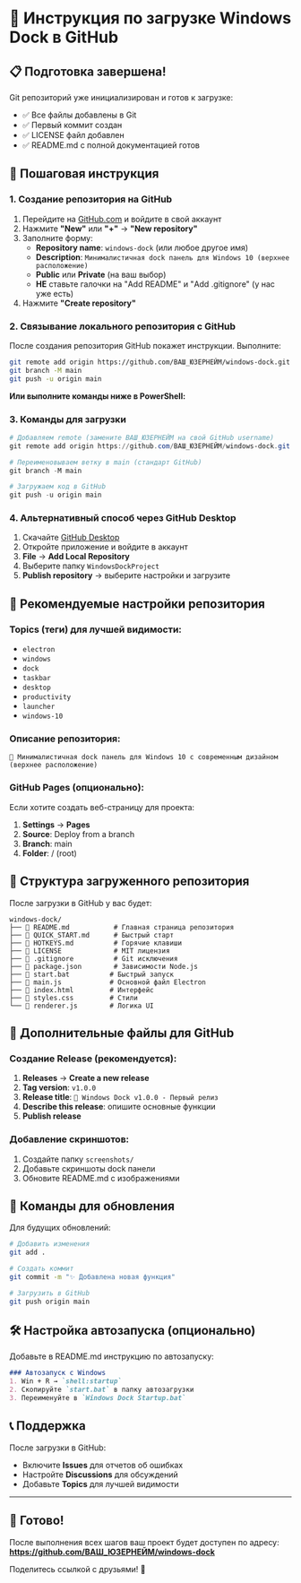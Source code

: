 # 🚀 Инструкция по загрузке Windows Dock в GitHub

## 📋 Подготовка завершена!

Git репозиторий уже инициализирован и готов к загрузке:
- ✅ Все файлы добавлены в Git
- ✅ Первый коммит создан
- ✅ LICENSE файл добавлен
- ✅ README.md с полной документацией готов

## 🔧 Пошаговая инструкция

### 1. Создание репозитория на GitHub

1. Перейдите на [GitHub.com](https://github.com) и войдите в свой аккаунт
2. Нажмите **"New"** или **"+"** → **"New repository"**
3. Заполните форму:
   - **Repository name**: `windows-dock` (или любое другое имя)
   - **Description**: `Минималистичная dock панель для Windows 10 (верхнее расположение)`
   - **Public** или **Private** (на ваш выбор)
   - **НЕ** ставьте галочки на "Add README" и "Add .gitignore" (у нас уже есть)
4. Нажмите **"Create repository"**

### 2. Связывание локального репозитория с GitHub

После создания репозитория GitHub покажет инструкции. Выполните:

```bash
git remote add origin https://github.com/ВАШ_ЮЗЕРНЕЙМ/windows-dock.git
git branch -M main
git push -u origin main
```

**Или выполните команды ниже в PowerShell:**

### 3. Команды для загрузки

```powershell
# Добавляем remote (замените ВАШ_ЮЗЕРНЕЙМ на свой GitHub username)
git remote add origin https://github.com/ВАШ_ЮЗЕРНЕЙМ/windows-dock.git

# Переименовываем ветку в main (стандарт GitHub)
git branch -M main

# Загружаем код в GitHub
git push -u origin main
```

### 4. Альтернативный способ через GitHub Desktop

1. Скачайте [GitHub Desktop](https://desktop.github.com/)
2. Откройте приложение и войдите в аккаунт
3. **File** → **Add Local Repository**
4. Выберите папку `WindowsDockProject`
5. **Publish repository** → выберите настройки и загрузите

## 🎯 Рекомендуемые настройки репозитория

### Topics (теги) для лучшей видимости:
- `electron`
- `windows`
- `dock`
- `taskbar`
- `desktop`
- `productivity`
- `launcher`
- `windows-10`

### Описание репозитория:
```
🚀 Минималистичная dock панель для Windows 10 с современным дизайном (верхнее расположение)
```

### GitHub Pages (опционально):
Если хотите создать веб-страницу для проекта:
1. **Settings** → **Pages**
2. **Source**: Deploy from a branch
3. **Branch**: main
4. **Folder**: / (root)

## 📁 Структура загруженного репозитория

После загрузки в GitHub у вас будет:

```
windows-dock/
├── 📄 README.md           # Главная страница репозитория
├── 📄 QUICK_START.md      # Быстрый старт
├── 📄 HOTKEYS.md          # Горячие клавиши
├── 📄 LICENSE             # MIT лицензия
├── 📄 .gitignore          # Git исключения
├── 📄 package.json        # Зависимости Node.js
├── 📄 start.bat          # Быстрый запуск
├── 📄 main.js            # Основной файл Electron
├── 📄 index.html         # Интерфейс
├── 📄 styles.css         # Стили
└── 📄 renderer.js        # Логика UI
```

## 🎨 Дополнительные файлы для GitHub

### Создание Release (рекомендуется):
1. **Releases** → **Create a new release**
2. **Tag version**: `v1.0.0`
3. **Release title**: `🎉 Windows Dock v1.0.0 - Первый релиз`
4. **Describe this release**: опишите основные функции
5. **Publish release**

### Добавление скриншотов:
1. Создайте папку `screenshots/`
2. Добавьте скриншоты dock панели
3. Обновите README.md с изображениями

## 🔧 Команды для обновления

Для будущих обновлений:

```bash
# Добавить изменения
git add .

# Создать коммит
git commit -m "✨ Добавлена новая функция"

# Загрузить в GitHub
git push origin main
```

## 🛠️ Настройка автозапуска (опционально)

Добавьте в README.md инструкцию по автозапуску:

```markdown
### Автозапуск с Windows
1. Win + R → `shell:startup`
2. Скопируйте `start.bat` в папку автозагрузки
3. Переименуйте в `Windows Dock Startup.bat`
```

## 📞 Поддержка

После загрузки в GitHub:
- Включите **Issues** для отчетов об ошибках
- Настройте **Discussions** для обсуждений
- Добавьте **Topics** для лучшей видимости

---

## 🎉 Готово!

После выполнения всех шагов ваш проект будет доступен по адресу:
**https://github.com/ВАШ_ЮЗЕРНЕЙМ/windows-dock**

Поделитесь ссылкой с друзьями! 🚀 